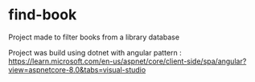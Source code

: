 # find-book

Project made to filter books from a library database

Project was build using dotnet with angular pattern : https://learn.microsoft.com/en-us/aspnet/core/client-side/spa/angular?view=aspnetcore-8.0&tabs=visual-studio

